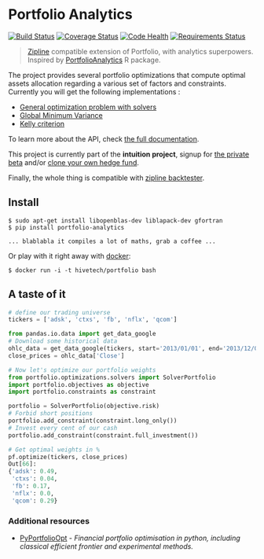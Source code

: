 Portfolio Analytics
===================

[![Build Status](https://api.shippable.com/projects/53ce99a67c72335f045a19bb/badge/master)](https://www.shippable.com/projects/53ce99a67c72335f045a19bb)
[![Coverage Status](https://img.shields.io/coveralls/intuition-io/portfolio.svg)](https://coveralls.io/r/intuition-io/portfolio)
[![Code Health](https://landscape.io/github/intuition-io/portfolio/master/landscape.png)](https://landscape.io/github/intuition-io/portfolio/master)
[![Requirements Status](https://requires.io/github/intuition-io/portfolio/requirements.png?branch=master)](https://requires.io/github/intuition-io/portfolio/requirements/?branch=master)

> [Zipline][1] compatible extension of Portfolio, with analytics superpowers.
> Inspired by [PortfolioAnalytics][6] R package.

The project provides several portfolio optimizations that compute optimal
assets allocation regarding a various set of factors and constraints. Currently
you will get the following implementations :

* [General optimization problem with solvers][7]
* [Global Minimum Variance][8]
* [Kelly criterion][9]

To learn more about the API, check [the full documentation][3].

This project is currently part of the **intuition project**, signup for [the
private beta][2] and/or [clone your own hedge fund][4].

Finally, the whole thing is compatible with [zipline backtester][1].


Install
-------

```
$ sudo apt-get install libopenblas-dev liblapack-dev gfortran
$ pip install portfolio-analytics

... blablabla it compiles a lot of maths, grab a coffee ...
```

Or play with it right away with [docker][11]:

```
$ docker run -i -t hivetech/portfolio bash
```

A taste of it
-------------

```python
# define our trading universe
tickers = ['adsk', 'ctxs', 'fb', 'nflx', 'qcom']

from pandas.io.data import get_data_google
# Download some historical data
ohlc_data = get_data_google(tickers, start='2013/01/01', end='2013/12/01')
close_prices = ohlc_data['Close']

# Now let's optimize our portfolio weights
from portfolio.optimizations.solvers import SolverPortfolio
import portfolio.objectives as objective
import portfolio.constraints as constraint

portfolio = SolverPortfolio(objective.risk)
# Forbid short positions
portfolio.add_constraint(constraint.long_only())
# Invest every cent of our cash
portfolio.add_constraint(constraint.full_investment())

# Get optimal weights in %
pf.optimize(tickers, close_prices)
Out[66]:
{'adsk': 0.49,
 'ctxs': 0.04,
 'fb': 0.17,
 'nflx': 0.0,
 'qcom': 0.29}
```


### Additional resources

- [PyPortfolioOpt](https://github.com/robertmartin8/PyPortfolioOpt) - _Financial portfolio optimisation in python, including classical efficient frontier and experimental methods._


[1]: https://github.com/quantopian/zipline
[2]: http://intuition.io
[3]: http://doc.intuition.io
[4]: https://github.com/intuition-io/intuition
[5]: http://www.apache.org/licenses/LICENSE-2.0.html
[6]: https://r-forge.r-project.org/R/?group_id=579
[7]: http://docs.scipy.org/doc/scipy/reference/optimize.html
[8]: http://www.investopedia.com/terms/p/portfolio-variance.asp
[9]: http://www.investopedia.com/articles/trading/04/091504.asp
[10]: http://doc.intuition.io/articles/contributors.html
[11]: http://docker.io
